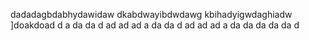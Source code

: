 dadadagbdabhydawidaw
dkabdwayibdwdawg
kbihadyigwdaghiadw
]doakdoad
d
a
da
da
d
ad
ad
ad
a
da
da
d
ad
ad
ad
a
da
da
da
da
da
d